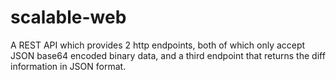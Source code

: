 # scalable-web
A REST API which provides 2 http endpoints, both of which only accept JSON base64 encoded binary data,
and a third endpoint that returns the diff information in JSON format.
